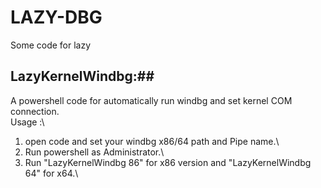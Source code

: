 # LAZY-DBG
Some code for lazy 

## LazyKernelWindbg:##
A powershell code for automatically run windbg and set kernel COM connection.\
Usage :\
1. open code and set your windbg x86/64 path and Pipe name.\
2. Run powershell as Administrator.\
3. Run "LazyKernelWindbg 86" for x86 version and "LazyKernelWindbg 64" for x64.\
